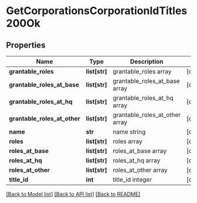 # GetCorporationsCorporationIdTitles200Ok

## Properties
Name | Type | Description | Notes
------------ | ------------- | ------------- | -------------
**grantable_roles** | **list[str]** | grantable_roles array | [optional] 
**grantable_roles_at_base** | **list[str]** | grantable_roles_at_base array | [optional] 
**grantable_roles_at_hq** | **list[str]** | grantable_roles_at_hq array | [optional] 
**grantable_roles_at_other** | **list[str]** | grantable_roles_at_other array | [optional] 
**name** | **str** | name string | [optional] 
**roles** | **list[str]** | roles array | [optional] 
**roles_at_base** | **list[str]** | roles_at_base array | [optional] 
**roles_at_hq** | **list[str]** | roles_at_hq array | [optional] 
**roles_at_other** | **list[str]** | roles_at_other array | [optional] 
**title_id** | **int** | title_id integer | [optional] 

[[Back to Model list]](../README.md#documentation-for-models) [[Back to API list]](../README.md#documentation-for-api-endpoints) [[Back to README]](../README.md)


